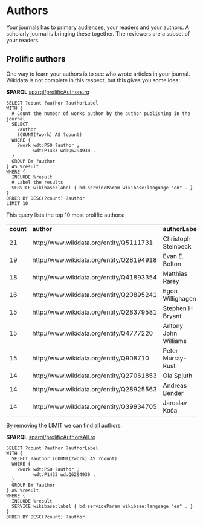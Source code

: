 # Authors

Your journals has to primary <a name="tp1">audience</a>s, your <a name="tp2">readers</a> and your <a name="tp3">authors</a>.
A scholarly journal
is bringing these together. The reviewers are a subset of your readers.

## Prolific authors

One way to learn your authors is to see who wrote articles in your journal. Wikidata
is not complete in this respect, but this gives you some idea:

**SPARQL** [sparql/prolificAuthors.rq](sparql/prolificAuthors.code.html)
```sparql
SELECT ?count ?author ?authorLabel
WITH {
  # Count the number of works author by the author publishing in the journal
  SELECT
    ?author
    (COUNT(?work) AS ?count)
  WHERE {
    ?work wdt:P50 ?author ;
          wdt:P1433 wd:Q6294930 .
  }
  GROUP BY ?author
} AS %result
WHERE {
  INCLUDE %result 
  # Label the results
  SERVICE wikibase:label { bd:serviceParam wikibase:language "en" . } 
}
ORDER BY DESC(?count) ?author
LIMIT 10
```

This query lists the top 10 most <a name="tp4">prolific authors</a>:

<table>
  <tr>
    <td><b>count</b></td>
    <td><b>author</b></td>
    <td><b>authorLabel</b></td>
  </tr>
  <tr>
    <td>21</td>
    <td>http://www.wikidata.org/entity/Q5111731</td>
    <td>Christoph Steinbeck</td>
  </tr>
  <tr>
    <td>19</td>
    <td>http://www.wikidata.org/entity/Q28194918</td>
    <td>Evan E. Bolton</td>
  </tr>
  <tr>
    <td>18</td>
    <td>http://www.wikidata.org/entity/Q41893354</td>
    <td>Matthias Rarey</td>
  </tr>
  <tr>
    <td>16</td>
    <td>http://www.wikidata.org/entity/Q20895241</td>
    <td>Egon Willighagen</td>
  </tr>
  <tr>
    <td>15</td>
    <td>http://www.wikidata.org/entity/Q28379581</td>
    <td>Stephen H Bryant</td>
  </tr>
  <tr>
    <td>15</td>
    <td>http://www.wikidata.org/entity/Q4777220</td>
    <td>Antony John Williams</td>
  </tr>
  <tr>
    <td>15</td>
    <td>http://www.wikidata.org/entity/Q908710</td>
    <td>Peter Murray-Rust</td>
  </tr>
  <tr>
    <td>14</td>
    <td>http://www.wikidata.org/entity/Q27061853</td>
    <td>Ola Spjuth</td>
  </tr>
  <tr>
    <td>14</td>
    <td>http://www.wikidata.org/entity/Q28925563</td>
    <td>Andreas Bender</td>
  </tr>
  <tr>
    <td>14</td>
    <td>http://www.wikidata.org/entity/Q39934705</td>
    <td>Jaroslav Koča</td>
  </tr>
</table>

By removing the LIMIT we can find all authors:

**SPARQL** [sparql/prolificAuthorsAll.rq](sparql/prolificAuthorsAll.code.html)
```sparql
SELECT ?count ?author ?authorLabel
WITH {
  SELECT ?author (COUNT(?work) AS ?count)
  WHERE {
    ?work wdt:P50 ?author ;
          wdt:P1433 wd:Q6294930 .
  }
  GROUP BY ?author
} AS %result
WHERE {
  INCLUDE %result 
  SERVICE wikibase:label { bd:serviceParam wikibase:language "en" . } 
}
ORDER BY DESC(?count) ?author
```
